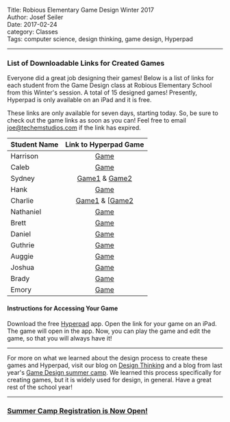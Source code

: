 Title: Robious Elementary Game Design Winter 2017       
Author: Josef Seiler  
Date: 2017-02-24      
category: Classes  
Tags: computer science, design thinking, game design, Hyperpad    

***  

### List of Downloadable Links for Created Games    

Everyone did a great job designing their games! Below is a list of links for each student from the Game Design class at Robious Elementary School from this Winter's session. A total of 15 designed games! Presently, Hyperpad is only available on an iPad and it is free.  

These links are only available for seven days, starting today. So, be sure to check out the game links as soon as you can! Feel free to email joe@techemstudios.com if the link has expired.  

| Student Name        | Link to Hyperpad Game    |
| ------------- |:-------------:|
| Harrison      | [Game](http://bit.ly/2li6utw) |
| Caleb      | [Game](http://bit.ly/2lieJFP)      |
| Sydney | [Game1](http://bit.ly/2li8yBX) & [Game2](http://bit.ly/2liaIl4)      |   
| Hank      | [Game](http://bit.ly/2lifj6t) |
| Charlie      | [Game1](http://bit.ly/2linr7b) & [[Game2](http://bit.ly/2liddUk)      |
| Nathaniel | [Game](http://bit.ly/2lijorC)      |
| Brett | [Game](http://bit.ly/2lineke)      |
| Daniel | [Game](http://bit.ly/2li1kOo)      |
| Guthrie | [Game](http://bit.ly/2libChr)      |
| Auggie | [Game](http://bit.ly/2libE94)      |
| Joshua | [Game](http://bit.ly/2lijLlL)      |
| Brady | [Game](http://bit.ly/2kUU7rq)      |
| Emory | [Game](http://bit.ly/2kV0kDy)      |    

#### Instructions for Accessing Your Game  

Download the free [Hyperpad](https://itunes.apple.com/app/apple-store/id886106438?mt=8) app. Open the link for your game on an iPad. The game will open in the app. Now, you can play the game and edit the game, so that you will always have it!  

***  

For more on what we learned about the design process to create these games and Hyperpad, visit our blog on [Design Thinking](http://blog.techemstudios.com/design-thinking-outline.html) and a blog from last year's [Game Design summer camp](http://blog.techemstudios.com/design-thinking-and-gaming-camp.html). We learned this process specifically for creating games, but it is widely used for design, in general. Have a great rest of the school year!  

***  

### [Summer Camp Registration is Now Open!](http://register.techemstudios.com/)  

